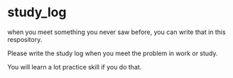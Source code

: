 # study_log
when you meet something you never saw before, you can write that in this respository.


Please write the study log when you meet the problem in work or study.

You will learn a lot practice skill if you do that.
